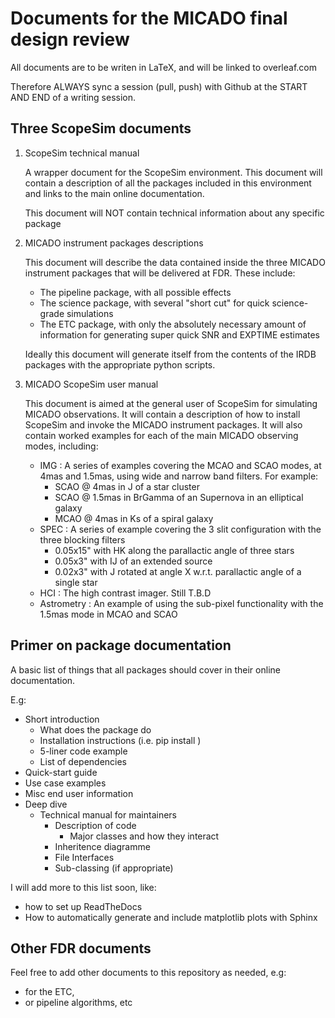 # Documents for the MICADO final design review

All documents are to be writen in LaTeX, and will be linked to overleaf.com

Therefore ALWAYS sync a session (pull, push) with Github at the START AND END
of a writing session. 


## Three ScopeSim documents

1. ScopeSim technical manual
   
   A wrapper document for the ScopeSim environment. This document will contain
   a description of all the packages included in this environment and links to
   the main online documentation. 
   
   This document will NOT contain technical information about any specific 
   package
   
2. MICADO instrument packages descriptions

   This document will describe the data contained inside the three MICADO 
   instrument packages that will be delivered at FDR. These include:
   
   - The pipeline package, with all possible effects
   - The science package, with several "short cut" for quick science-grade 
     simulations
   - The ETC package, with only the absolutely necessary amount of information
     for generating super quick SNR and EXPTIME estimates
     
   Ideally this document will generate itself from the contents of the IRDB
   packages with the appropriate python scripts.
     
3. MICADO ScopeSim user manual

   This document is aimed at the general user of ScopeSim for simulating MICADO
   observations. It will contain a description of how to install ScopeSim and
   invoke the MICADO instrument packages. It will also contain worked examples
   for each of the main MICADO observing modes, including:
   
   - IMG : A series of examples covering the MCAO and SCAO modes, at 4mas and 
     1.5mas, using wide and narrow band filters. For example:
     - SCAO @ 4mas in J of a star cluster
     - SCAO @ 1.5mas in BrGamma of an Supernova in an elliptical galaxy
     - MCAO @ 4mas in Ks of a spiral galaxy
   - SPEC : A series of example covering the 3 slit configuration with the 
     three blocking filters
     - 0.05x15" with HK along the parallactic angle of three stars
     - 0.05x3" with IJ of an extended source
     - 0.02x3" with J rotated at angle X w.r.t. parallactic angle of a single 
       star
   - HCI : The high contrast imager. Still T.B.D
   - Astrometry : An example of using the sub-pixel functionality with the
     1.5mas mode in MCAO and SCAO

## Primer on package documentation

A basic list of things that all packages should cover in their online 
documentation.

E.g:
- Short introduction
    - What does the package do
    - Installation instructions (i.e. pip install <pkg-name>)
    - 5-liner code example
    - List of dependencies
- Quick-start guide
- Use case examples
- Misc end user information
- Deep dive
    - Technical manual for maintainers
        - Description of code
            - Major classes and how they interact   
        - Inheritence diagramme
        - File Interfaces
        - Sub-classing (if appropriate)
        
I will add more to this list soon, like:
- how to set up ReadTheDocs
- How to automatically generate and include matplotlib plots with Sphinx          

## Other FDR documents

Feel free to add other documents to this repository as needed, e.g: 
- for the ETC, 
- or pipeline algorithms, etc
    

 
    
   
     
       
